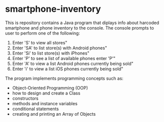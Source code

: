 # smartphone-inventory

This is repository contains a Java program that diplays info about harcoded smartphone and phone inventory to the console. The console prompts to user to perform one of the following: 

1) Enter 'S' to view all stores"
2) Enter 'SA' to list store(s) with Android phones"
3) Enter 'Si' to list store(s) with iPhones"
4) Enter 'P' to see a list of available phones enter 'P'"
5) Enter 'A' to view a list Android phones currently being sold"
6) Enter 'i' to view a list iOS phones currently being sold"


The program implements programming concepts such as:

- Object-Oriented Programming (OOP)
- how to design and create a Class
- constructors
- methods and instance variables
- conditional statements
- creating and printing an Array of Objects
